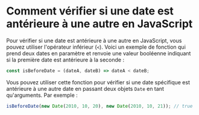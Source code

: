 # Comment vérifier si une date est antérieure à une autre en JavaScript

Pour vérifier si une date est antérieure à une autre en JavaScript, vous pouvez utiliser l'opérateur inférieur (`<`). Voici un exemple de fonction qui prend deux dates en paramètre et renvoie une valeur booléenne indiquant si la première date est antérieure à la seconde :

```js
const isBeforeDate = (dateA, dateB) => dateA < dateB;
```

Vous pouvez utiliser cette fonction pour vérifier si une date spécifique est antérieure à une autre date en passant deux objets `Date` en tant qu'arguments. Par exemple :

```js
isBeforeDate(new Date(2010, 10, 20), new Date(2010, 10, 21)); // true
```
